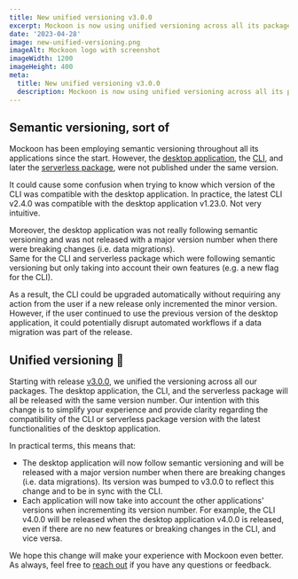 ```yaml
---
title: New unified versioning v3.0.0
excerpt: Mockoon is now using unified versioning across all its packages, starting with release v3.0.0.
date: '2023-04-28'
image: new-unified-versioning.png
imageAlt: Mockoon logo with screenshot
imageWidth: 1200
imageHeight: 400
meta:
  title: New unified versioning v3.0.0
  description: Mockoon is now using unified versioning across all its packages, starting with release v3.0.0. Learn more!
---
```


## Semantic versioning, sort of

Mockoon has been employing semantic versioning throughout all its applications since the start. However, the [desktop application](/download/), the [CLI](/cli/), and later the [serverless package](/serverless/), were not published under the same version.

It could cause some confusion when trying to know which version of the CLI was compatible with the desktop application. In practice, the latest CLI v2.4.0 was compatible with the desktop application v1.23.0. Not very intuitive.

Moreover, the desktop application was not really following semantic versioning and was not released with a major version number when there were breaking changes (i.e. data migrations).  
Same for the CLI and serverless package which were following semantic versioning but only taking into account their own features (e.g. a new flag for the CLI).

As a result, the CLI could be upgraded automatically without requiring any action from the user if a new release only incremented the minor version. However, if the user continued to use the previous version of the desktop application, it could potentially disrupt automated workflows if a data migration was part of the release.

## Unified versioning 🥳

Starting with release [v3.0.0](/releases/3.0.0/), we unified the versioning across all our packages. The desktop application, the CLI, and the serverless package will all be released with the same version number.
Our intention with this change is to simplify your experience and provide clarity regarding the compatibility of the CLI or serverless package version with the latest functionalities of the desktop application.

In practical terms, this means that:

- The desktop application will now follow semantic versioning and will be released with a major version number when there are breaking changes (i.e. data migrations). Its version was bumped to v3.0.0 to reflect this change and to be in sync with the CLI.
- Each application will now take into account the other applications' versions when incrementing its version number. For example, the CLI v4.0.0 will be released when the desktop application v4.0.0 is released, even if there are no new features or breaking changes in the CLI, and vice versa.

We hope this change will make your experience with Mockoon even better. As always, feel free to [reach out](/contact/) if you have any questions or feedback.
